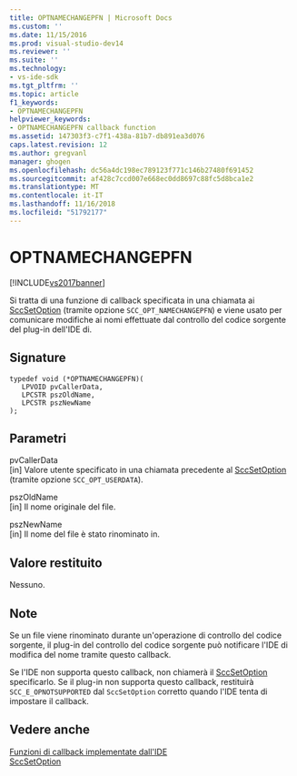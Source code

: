 ```yaml
---
title: OPTNAMECHANGEPFN | Microsoft Docs
ms.custom: ''
ms.date: 11/15/2016
ms.prod: visual-studio-dev14
ms.reviewer: ''
ms.suite: ''
ms.technology:
- vs-ide-sdk
ms.tgt_pltfrm: ''
ms.topic: article
f1_keywords:
- OPTNAMECHANGEPFN
helpviewer_keywords:
- OPTNAMECHANGEPFN callback function
ms.assetid: 147303f3-c7f1-438a-81b7-db891ea3d076
caps.latest.revision: 12
ms.author: gregvanl
manager: ghogen
ms.openlocfilehash: dc56a4dc198ec789123f771c146b27480f691452
ms.sourcegitcommit: af428c7ccd007e668ec0dd8697c88fc5d8bca1e2
ms.translationtype: MT
ms.contentlocale: it-IT
ms.lasthandoff: 11/16/2018
ms.locfileid: "51792177"
---
```

# <a name="optnamechangepfn"></a>OPTNAMECHANGEPFN
[!INCLUDE[vs2017banner](../includes/vs2017banner.md)]

Si tratta di una funzione di callback specificata in una chiamata ai [SccSetOption](../extensibility/sccsetoption-function.md) (tramite opzione `SCC_OPT_NAMECHANGEPFN`) e viene usato per comunicare modifiche ai nomi effettuate dal controllo del codice sorgente del plug-in dell'IDE di.  
  
## <a name="signature"></a>Signature  
  
```cpp#  
typedef void (*OPTNAMECHANGEPFN)(  
   LPVOID pvCallerData,  
   LPCSTR pszOldName,  
   LPCSTR pszNewName  
);  
```  
  
## <a name="parameters"></a>Parametri  
 pvCallerData  
 [in] Valore utente specificato in una chiamata precedente al [SccSetOption](../extensibility/sccsetoption-function.md) (tramite opzione `SCC_OPT_USERDATA`).  
  
 pszOldName  
 [in] Il nome originale del file.  
  
 pszNewName  
 [in] Il nome del file è stato rinominato in.  
  
## <a name="return-value"></a>Valore restituito  
 Nessuno.  
  
## <a name="remarks"></a>Note  
 Se un file viene rinominato durante un'operazione di controllo del codice sorgente, il plug-in del controllo del codice sorgente può notificare l'IDE di modifica del nome tramite questo callback.  
  
 Se l'IDE non supporta questo callback, non chiamerà il [SccSetOption](../extensibility/sccsetoption-function.md) specificarlo. Se il plug-in non supporta questo callback, restituirà `SCC_E_OPNOTSUPPORTED` dal `SccSetOption` corretto quando l'IDE tenta di impostare il callback.  
  
## <a name="see-also"></a>Vedere anche  
 [Funzioni di callback implementate dall'IDE](../extensibility/callback-functions-implemented-by-the-ide.md)   
 [SccSetOption](../extensibility/sccsetoption-function.md)


